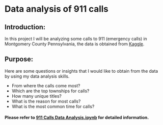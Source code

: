 # Data analysis of 911 calls 

## Introduction:
In this project I will be analyzing some calls to 911 (emergency calls) in Montgomery County Pennsylvania, the data is obtained from [Kaggle](https://www.kaggle.com/mchirico/montcoalert).

## Purpose:
Here are some questions or insights that I would like to obtain from the data by using my data analysis skills.
* From where the calls come most?
* Which are the top townships for calls?
* How many unique titles?
* What is the reason for most calls?
* What is the most common time for calls?
#### Please refer to [911 Calls Data Analysis.ipynb](https://github.com/Maryam-Hosseini91/911-calls/blob/main/911%20Calls%20Data%20Analysis.ipynb) for detailed information.

